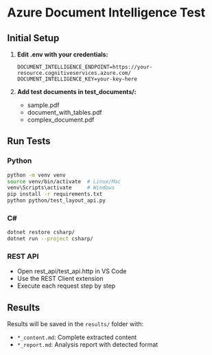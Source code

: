 # Azure Document Intelligence Test

## Initial Setup

1. **Edit .env with your credentials:**
   ```
   DOCUMENT_INTELLIGENCE_ENDPOINT=https://your-resource.cognitiveservices.azure.com/
   DOCUMENT_INTELLIGENCE_KEY=your-key-here
   ```

2. **Add test documents in test_documents/:**
   - sample.pdf
   - document_with_tables.pdf
   - complex_document.pdf

## Run Tests

### Python
```bash
python -m venv venv
source venv/bin/activate  # Linux/Mac
venv\Scripts\activate     # Windows
pip install -r requirements.txt
python python/test_layout_api.py
```

### C#
```bash
dotnet restore csharp/
dotnet run --project csharp/
```

### REST API
- Open rest_api/test_api.http in VS Code
- Use the REST Client extension
- Execute each request step by step

## Results

Results will be saved in the `results/` folder with:
- `*_content.md`: Complete extracted content
- `*_report.md`: Analysis report with detected format